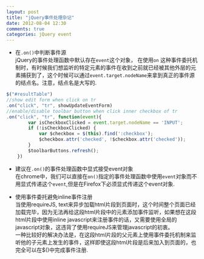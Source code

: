 ```yaml
---
layout: post
title: "jQuery事件处理杂记"
date: 2012-08-04 12:30
comments: true
categories: jQuery event 
---
```


* 在`.on()`中判断事件源  
    jQuery的事件处理函数中默认存在`event`这个对象， 在使用`on` 这种事件委托机制时，有时候我们想监听的特定元素的事件在收到之前就已经被其他外层的元素捕获到了，这个时候可以通过`event.target.nodeName`来拿到真正的事件源的结点名。注意，结点名是大写的.

``` javascript a simple demo may be not that reasonable
$("#resultTable")
//show edit form when click on tr
.on("click", "tr", showUpdateEventForm)
//enable/disable toolbar button when click inner checkbox of tr
.on("click", "tr", function(event){
        var isCheckboxClicked = event.target.nodeName == 'INPUT';
        if (!isCheckboxClicked) {
            var $checkbox = $(this).find(':checkbox');
            $checkbox.attr('checked', !$checkbox.attr('checked'));
        }
        $toolbarButtons.refresh();
    })
```

* 建议在`.on()`的事件处理函数中显式接受event对象  
    在chrome中，我们可以直接在`on()`指定的事件处理函数中使用`event`对象而不用显式传递这个`event`,但是在Firefox下必须显式传递这个event对象.

* 使用事件委托避免inline事件注册  
     当使用requireJS, text来异步加载html片段到页面时，这个时间整个页面已经加载完毕，因为无法再给这段html片段中的元素添加事件监听，如果想在这段html片段中使用inline javascript来注册事件的话，又需要使用全局的javascript对象，这违背了使用requireJS来管理javascript的初衷。  
     一种比较好的解决办法是，在这段html片段的父元素上使用事件委托机制来监听他的子元素上发生的事件，这样即使这段html片段是后来加入到页面的，也完全可以在$()中完成事件注册.



